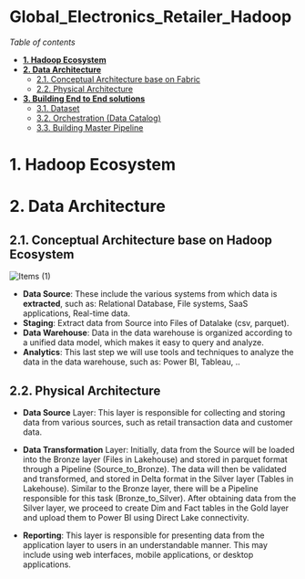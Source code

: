 # Global_Electronics_Retailer_Hadoop

_Table of contents_
- [**1. Hadoop Ecosystem**](#1-hadoop-ecosystem)
- [**2. Data Architecture**](#2-data-architecture)
  * [2.1. Conceptual Architecture base on Fabric](#21-conceptual-architecture-base-on-fabric)
  * [2.2. Physical Architecture](#22-physical-architecture)
- [**3. Building End to End solutions**](#3-building-end-to-end-solutions)
  * [3.1. Dataset](#31-dataset)
  * [3.2. Orchestration (Data Catalog)](#32-orchestration-data-catalog)
  * [3.3. Building Master Pipeline](#33-building-master-pipeline)


# **1. Hadoop Ecosystem**


# **2. Data Architecture**

## 2.1. Conceptual Architecture base on Hadoop Ecosystem
![Items (1)](https://github.com/thanhphat2609/Global_Super_Store/assets/84914537/600e237e-01d7-4c09-891c-1551acfbc45e)

- **Data Source**: These include the various systems from which data is **extracted**, such as: Relational Database, File systems, SaaS applications, Real-time data.
- **Staging**: Extract data from Source into Files of Datalake (csv, parquet).
- **Data Warehouse**: Data in the data warehouse is organized according to a unified data model, which makes it easy to query and analyze.
- **Analytics**: This last step we will use tools and techniques to analyze the data in the data warehouse, such as: Power BI, Tableau, ..

## 2.2. Physical Architecture


- **Data Source** Layer: This layer is responsible for collecting and storing data from various sources, such as retail transaction data and customer data.

- **Data Transformation** Layer: Initially, data from the Source will be loaded into the Bronze layer (Files in Lakehouse) and stored in parquet format through a Pipeline (Source_to_Bronze). The data will then be validated and transformed, and stored in Delta format in the Silver layer (Tables in Lakehouse). Similar to the Bronze layer, there will be a Pipeline responsible for this task (Bronze_to_Silver). After obtaining data from the Silver layer, we proceed to create Dim and Fact tables in the Gold layer and upload them to Power BI using Direct Lake connectivity.

- **Reporting**: This layer is responsible for presenting data from the application layer to users in an understandable manner. This may include using web interfaces, mobile applications, or desktop applications.
